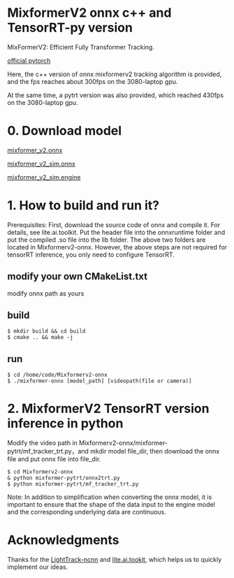 # MixformerV2 onnx c++ and TensorRT-py version
MixFormerV2: Efficient Fully Transformer Tracking.

[official pytorch](https://github.com/MCG-NJU/MixFormerV2.git)

Here, the c++ version of onnx mixformerv2 tracking algorithm is provided, and the fps reaches about 300fps on the 3080-laptop gpu.

At the same time, a pytrt version was also provided, which reached 430fps on the 3080-laptop gpu.
# 0. Download model
[mixformer_v2.onnx](https://www.123pan.com/s/6iArVv-FYAJ.html)

[mixformer_v2_sim.onnx](https://www.123pan.com/s/6iArVv-mcAJ.html)

[mixformer_v2_sim.engine](https://www.123pan.com/s/6iArVv-ocAJ.html)


# 1. How to build and run it?
Prerequisites: First, download the source code of onnx and compile it. For details, see lite.ai.toolkit. Put the header file into the onnxruntime folder and put the compiled .so file into the lib folder. The above two folders are located in Mixformerv2-onnx. However, the above steps are not required for tensorRT inference, you only need to configure TensorRT.
## modify your own CMakeList.txt
modify onnx path as yours

## build
```
$ mkdir build && cd build
$ cmake .. && make -j
```

## run
```
$ cd /home/code/Mixformerv2-onnx
$ ./mixformer-onnx [model_path] [videopath(file or camera)]
```

# 2. MixformerV2 TensorRT version inference in python

Modify the video path in Mixformerv2-onnx/mixformer-pytrt/mf_tracker_trt.py，and mkdir model file_dir, then download the onnx file and put onnx file into file_dir.
```
$ cd Mixformerv2-onnx
& python mixformer-pytrt/onnx2trt.py 
$ python mixformer-pytrt/mf_tracker_trt.py
```
Note: In addition to simplification when converting the onnx model, it is important to ensure that the shape of the data input to the engine model and the corresponding underlying data are continuous.

# Acknowledgments

Thanks for the [LightTrack-ncnn](https://github.com/Z-Xiong/LightTrack-ncnn.git) and [lite.ai.tookit](https://github.com/DefTruth/lite.ai.toolkit), which helps us to quickly implement our ideas.
